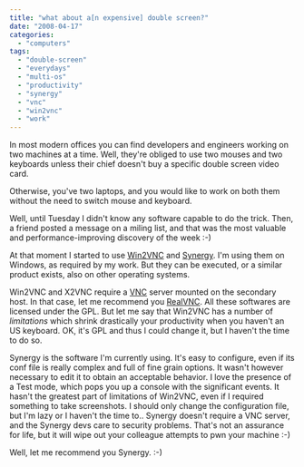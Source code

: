 ```yaml
---
title: "what about a[n expensive] double screen?"
date: "2008-04-17"
categories: 
  - "computers"
tags: 
  - "double-screen"
  - "everydays"
  - "multi-os"
  - "productivity"
  - "synergy"
  - "vnc"
  - "win2vnc"
  - "work"
---
```


In most modern offices you can find developers and engineers working on two machines at a time. Well, they're obliged to use two mouses and two keyboards unless their chief doesn't buy a specific double screen video card.

Otherwise, you've two laptops, and you would like to work on both them without the need to switch mouse and keyboard.

Well, until Tuesday I didn't know any software capable to do the trick. Then, a friend posted a message on a miling list, and that was the most valuable and performance-improving discovery of the week :-)

At that moment I started to use [Win2VNC](http://fredrik.hubbe.net/win2vnc.html) and [Synergy](http://synergy2.sourceforge.net/). I'm using them on Windows, as required by my work. But they can be executed, or a similar product exists, also on other operating systems.

Win2VNC and X2VNC require a [VNC](http://en.wikipedia.org/wiki/Vnc) server mounted on the secondary host. In that case, let me recommend you [RealVNC](http://www.realvnc.com/). All these softwares are licensed under the GPL. But let me say that Win2VNC has a number of _limitations_ which shrink drastically your productivity when you haven't an US keyboard. OK, it's GPL and thus I could change it, but I haven't the time to do so.

Synergy is the software I'm currently using. It's easy to configure, even if its conf file is really complex and full of fine grain options. It wasn't however necessary to edit it to obtain an acceptable behavior. I love the presence of a Test mode, which pops you up a console with the significant events. It hasn't the greatest part of limitations of Win2VNC, even if I required something to take screenshots. I should only change the configuration file, but I'm lazy or I haven't the time to.. Synergy doesn't require a VNC server, and the Synergy devs care to security problems. That's not an assurance for life, but it will wipe out your colleague attempts to pwn your machine :-)

Well, let me recommend you Synergy. :-)
